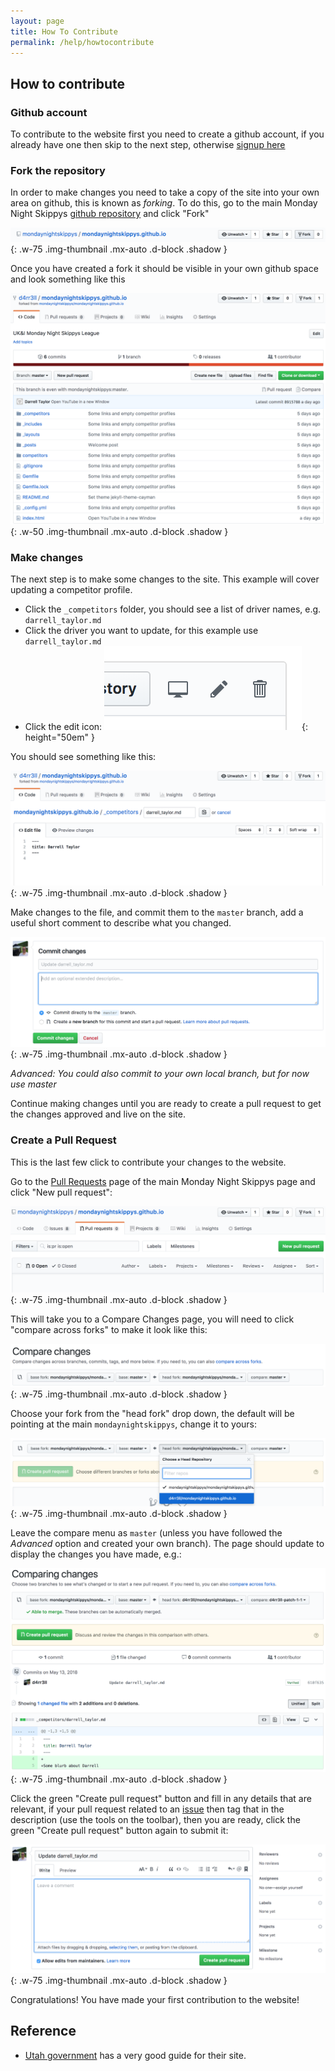 ```yaml
---
layout: page
title: How To Contribute
permalink: /help/howtocontribute
---
```


## How to contribute

### Github account

To contribute to the website first you need to create a github account, if you already have one then skip to the next step, otherwise [signup here](https://github.com/join)

### Fork the repository

In order to make changes you need to take a copy of the site into your own area on github, this is known as _forking_.  To do this, go to the main Monday Night Skippys [github repository](https://github.com/mondaynightskippys/mondaynightskippys.github.io) and click "Fork"


![Fork the Repository](/images/help/contribute/fork.png){: .w-75 .img-thumbnail .mx-auto .d-block .shadow }

Once you have created a fork it should be visible in your own github space and look something like this

![View you forked the Repository](/images/help/contribute/forked-full.png){: .w-50 .img-thumbnail .mx-auto .d-block .shadow }

### Make changes

The next step is to make some changes to the site.  This example will cover updating a competitor profile.

* Click the `_competitors` folder, you should see a list of driver names, e.g. `darrell_taylor.md`
* Click the driver you want to update, for this example use `darrell_taylor.md`
* Click the edit icon: ![Edit](/images/help/contribute/edit.png){: height="50em" }

You should see something like this:

![Edit file](/images/help/contribute/edit-full.png){: .w-75 .img-thumbnail .mx-auto .d-block .shadow }

Make changes to the file, and commit them to the `master` branch, add a useful short comment to describe what you changed.

![Commit changes](/images/help/contribute/commit-changes.png){: .w-75 .img-thumbnail .mx-auto .d-block .shadow }

_Advanced: You could also commit to your own local branch, but for now use master_

Continue making changes until you are ready to create a pull request to get the changes approved and live on the site.

### Create a Pull Request

This is the last few click to contribute your changes to the website.

Go to the [Pull Requests](https://github.com/mondaynightskippys/mondaynightskippys.github.io/pulls) page of the main Monday Night Skippys page and click "New pull request":

![Pull Request](/images/help/contribute/pull-request.png){: .w-75 .img-thumbnail .mx-auto .d-block .shadow }

This will take you to a Compare Changes page, you will need to click "compare across forks" to make it look like this:

![Compare Changes](/images/help/contribute/compare-changes.png){: .w-75 .img-thumbnail .mx-auto .d-block .shadow }

Choose your fork from the "head fork" drop down, the default will be pointing at the main `mondaynightskippys`, change it to yours:

![Head Fork](/images/help/contribute/head-fork.png){: .w-75 .img-thumbnail .mx-auto .d-block .shadow }

Leave the compare menu as `master` (unless you have followed the _Advanced_ option and created your own branch).  The page should update to display the changes you have made, e.g.:

![Diff](/images/help/contribute/compare-changes-diff.png){: .w-75 .img-thumbnail .mx-auto .d-block .shadow }

Click the green "Create pull request" button and fill in any details that are relevant, if your pull request related to an [issue](https://github.com/mondaynightskippys/mondaynightskippys.github.io/issues) then tag that in the description (use the tools on the toolbar), then you are ready, click the green "Create pull request" button again to submit it:

![Create Pull Request](/images/help/contribute/create-pull-request.png){: .w-75 .img-thumbnail .mx-auto .d-block .shadow }

Congratulations!  You have made your first contribution to the website!

## Reference

* [Utah government](https://gis.utah.gov/about/contributing/) has a very good guide for their site.
